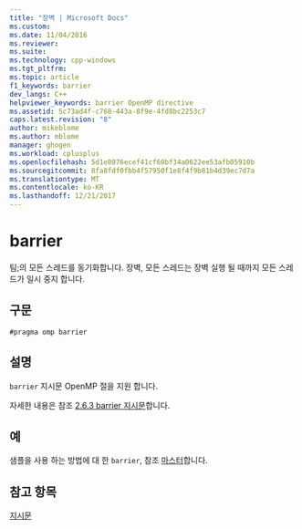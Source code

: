 ```yaml
---
title: "장벽 | Microsoft Docs"
ms.custom: 
ms.date: 11/04/2016
ms.reviewer: 
ms.suite: 
ms.technology: cpp-windows
ms.tgt_pltfrm: 
ms.topic: article
f1_keywords: barrier
dev_langs: C++
helpviewer_keywords: barrier OpenMP directive
ms.assetid: 5c73ad4f-c768-443a-8f9e-4fd8bc2253c7
caps.latest.revision: "8"
author: mikeblome
ms.author: mblome
manager: ghogen
ms.workload: cplusplus
ms.openlocfilehash: 5d1e8076ecef41cf60bf34a0622ee53afb05910b
ms.sourcegitcommit: 8fa8fdf0fbb4f57950f1e8f4f9b81b4d39ec7d7a
ms.translationtype: MT
ms.contentlocale: ko-KR
ms.lasthandoff: 12/21/2017
---
```

# <a name="barrier"></a>barrier
팀;의 모든 스레드를 동기화합니다. 장벽, 모든 스레드는 장벽 실행 될 때까지 모든 스레드가 일시 중지 합니다.  
  
## <a name="syntax"></a>구문  
  
```  
#pragma omp barrier  
```  
  
## <a name="remarks"></a>설명  
 `barrier` 지시문 OpenMP 절을 지원 합니다.  
  
 자세한 내용은 참조 [2.6.3 barrier 지시문](../../../parallel/openmp/2-6-3-barrier-directive.md)합니다.  
  
## <a name="example"></a>예  
 샘플을 사용 하는 방법에 대 한 `barrier`, 참조 [마스터](../../../parallel/openmp/reference/master.md)합니다.  
  
## <a name="see-also"></a>참고 항목  
 [지시문](../../../parallel/openmp/reference/openmp-directives.md)